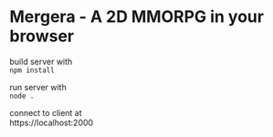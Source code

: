 # Mergera - A 2D MMORPG in your browser

build server with  
`npm install`

run server with  
`node .`

connect to client at  
https://localhost:2000
